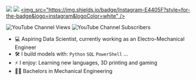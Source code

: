 [<img src="https://img.shields.io/badge/youtube-%230077B5.svg?&style=for-the-badge&logo=youtube&logoColor=white&color=FF0000" />]([https://www.youtube.com/](https://www.youtube.com/@harrysdatajourney))
[<img src="https://img.shields.io/badge/linkedin-%230077B5.svg?&style=for-the-badge&logo=linkedin&logoColor=white" />](https://uk.linkedin.com/in/harry-allum)
[<img_src="https://img.shields.io/badge/Instagram-E4405F?style=for-the-badge&logo=instagram&logoColor=white" />](https://www.instagram.com/harrysdatajourney/)

![YouTube Channel Views](https://img.shields.io/youtube/channel/views/UCSdTAwbbW8cbtPzCn8mF8xw)
![YouTube Channel Subscribers](https://img.shields.io/youtube/channel/subscribers/UCSdTAwbbW8cbtPzCn8mF8xw)

- :computer: Aspiring Data Scientist, currently working as an Electro-Mechanical Engineer
- :hammer_and_wrench: I build models with: `Python` `SQL` `PowerShell` ...
- ⚡ I enjoy: Learning new languages, 3D printing and gaming
- :student: Bachelors in Mechanical Engineering
